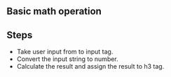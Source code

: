 ## Basic math operation

## Steps 
* Take user input from to input tag.
* Convert the input string to number.
* Calculate the result and assign the result to h3 tag.
